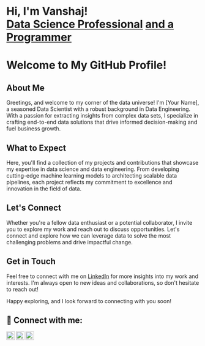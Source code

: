 <h1>Hi, I'm Vanshaj! <br/><a href="https://www.linkedin.com/in/vanshaj-jain-data-scientist">Data Science Professional</a> <a href="https://github.com/Vanshaj-AI">and a Programmer</a>

<!DOCTYPE html>
<html lang="en">
<head>
  <meta charset="UTF-8">
  <meta http-equiv="X-UA-Compatible" content="IE=edge">
  <meta name="viewport" content="width=device-width, initial-scale=1.0">
  <title>Welcome to My GitHub Profile!</title>
</head>
<body>
  <h1>Welcome to My GitHub Profile!</h1>
  <h2>About Me</h2>
  <p>Greetings, and welcome to my corner of the data universe! I'm [Your Name], a seasoned Data Scientist with a robust background in Data Engineering. With a passion for extracting insights from complex data sets, I specialize in crafting end-to-end data solutions that drive informed decision-making and fuel business growth.</p>
  <h2>What to Expect</h2>
  <p>Here, you'll find a collection of my projects and contributions that showcase my expertise in data science and data engineering. From developing cutting-edge machine learning models to architecting scalable data pipelines, each project reflects my commitment to excellence and innovation in the field of data.</p>
  <h2>Let's Connect</h2>
  <p>Whether you're a fellow data enthusiast or a potential collaborator, I invite you to explore my work and reach out to discuss opportunities. Let's connect and explore how we can leverage data to solve the most challenging problems and drive impactful change.</p>
  <h2>Get in Touch</h2>
  <p>Feel free to connect with me on <a href="Your LinkedIn Profile Link">LinkedIn</a> for more insights into my work and interests. I'm always open to new ideas and collaborations, so don't hesitate to reach out!</p>
  <p>Happy exploring, and I look forward to connecting with you soon!</p>
</body>
</html>

<h2> 🤳 Connect with me:</h2>

[<img align="left" alt="Vanshaj | YouTube" width="22px" src="https://cdn.jsdelivr.net/npm/simple-icons@v3/icons/youtube.svg" />][youtube]
[<img align="left" alt="Vanshaj | Personal Website" width="22px" src="https://cdn.jsdelivr.net/npm/simple-icons@v3/icons/github.svg" />][Personal Website]
[<img align="left" alt="Vanshaj | LinkedIn" width="22px" src="https://cdn.jsdelivr.net/npm/simple-icons@v3/icons/linkedin.svg" />][linkedin]

[Personal Website]: https://github.com/Vanshaj-AI
[youtube]: https://www.youtube.com/@DataWhispererAI
[linkedin]: https://linkedin.com/in/vanshaj-jain-data-scientist

<!--
**joshmadakor1/joshmadakor1** is a ✨ _special_ ✨ repository because its `README.md` (this file) appears on your GitHub profile.

Here are some ideas to get you started:

- 🔭 I’m currently working on ...
- 🌱 I’m currently learning ...
- 👯 I’m looking to collaborate on ...
- 🤔 I’m looking for help with ...
- 💬 Ask me about ...
- 📫 How to reach me: ...
- 😄 Pronouns: ...
- ⚡ Fun fact: ...
-->
